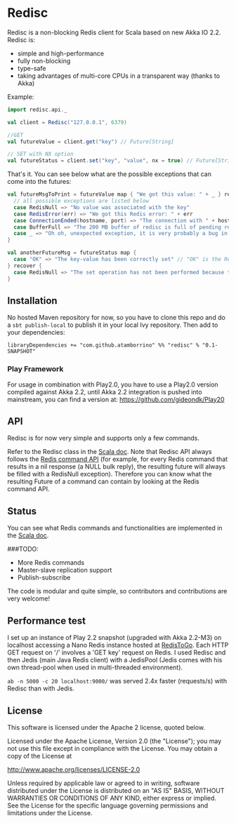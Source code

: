 # Redisc

Redisc is a non-blocking Redis client for Scala based on new Akka IO 2.2. Redisc is:
*  simple and high-performance
*  fully non-blocking
*  type-safe
*  taking advantages of multi-core CPUs in a transparent way (thanks to Akka)

Example:
```scala
import redisc.api._

val client = Redisc("127.0.0.1", 6379)

//GET
val futureValue = client.get("key") // Future[String]

// SET with NX option
val futureStatus = client.set("key", "value", nx = true) // Future[String]
```

That's it. You can see below what are the possible exceptions that can come into the futures:
```scala
val futureMsgToPrint = futureValue map { "We got this value: " + _ } recover {
  // all possible exceptions are listed below
  case RedisNull => "No value was associated with the key"
  case RedisError(err) => "We got this Redis error: " + err
  case ConnectionEnded(hostname, port) => "The connection with " + hostname + " " + port + "has ended."
  case BufferFull => "The 200 MB buffer of redisc is full of pending requests. I think there had been a problem."
  case _ => "Oh oh, unexpected exception, it is very probably a bug in redisc..."
}

val anotherFutureMsg = futureStatus map {
  case "OK" => "The key-value has been correctly set" // "OK" is the Redis status reply "OK"
} recover {
  case RedisNull => "The set operation has not been performed because the key already exists (NX option)"
}
```

## Installation
No hosted Maven repository for now, so you have to clone this repo and do a ```sbt publish-local``` to publish it in your
local Ivy repository.
Then add to your dependencies:
```
libraryDependencies += "com.github.atamborrino" %% "redisc" % "0.1-SNAPSHOT"
```

### Play Framework
For usage in combination with Play2.0, you have to use a Play2.0 version compiled against Akka 2.2, until Akka 2.2 integration is pushed into mainstream, you can find a version at: https://github.com/gideondk/Play20

## API
Redisc is for now very simple and supports only a few commands.

Refer to the Redisc class in the [Scala doc](http://atamborrino.github.io/redisc/target/scala-2.10/api/#redisc.api.Redisc). 
Note that Redisc API always follows the [Redis command API](http://redis.io/commands) (for example, for every Redis command that results in a nil response (a NULL bulk reply), the resulting future will always be filled with a RedisNull exception).
Therefore you can know what the resulting Future of a command can contain by looking at the Redis command API.

## Status
You can see what Redis commands and functionalities are implemented in the [Scala doc](http://atamborrino.github.io/redisc/target/scala-2.10/api/#redisc.api.Redisc).

###TODO:
*   More Redis commands
*   Master-slave replication support
*   Publish-subscribe

The code is modular and quite simple, so contributors and contributions are very welcome!

## Performance test
I set up an instance of Play 2.2 snapshot (upgraded with Akka 2.2-M3) on localhost accessing a Nano Redis instance hosted at [RedisToGo](http://redistogo.com/). Each HTTP GET request on '/' involves a 'GET key' request on Redis. I used Redisc and then Jedis (main Java Redis client) with a JedisPool (Jedis comes with his own thread-pool when used in multi-threaded environment).

```ab -n 5000 -c 20 localhost:9000/``` was served 2.4x faster (requests/s) with Redisc than with Jedis.

## License
This software is licensed under the Apache 2 license, quoted below.

Licensed under the Apache License, Version 2.0 (the "License"); you may not use this file except in compliance with the License. You may obtain a copy of the License at

http://www.apache.org/licenses/LICENSE-2.0

Unless required by applicable law or agreed to in writing, software distributed under the License is distributed on an "AS IS" BASIS, WITHOUT WARRANTIES OR CONDITIONS OF ANY KIND, either express or implied. See the License for the specific language governing permissions and limitations under the License.
